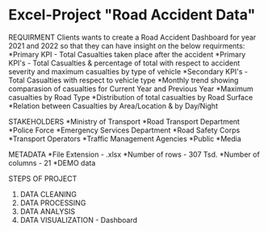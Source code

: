 # Excel-Project "Road Accident Data"
REQUIRMENT
Clients wants to create a Road Accident Dashboard for year 2021 and 2022 so that
they can have insight on the below requirments:
*Primary KPI - Total Casualties taken place after the accident
*Primary KPI's - Total Casualties & percentage of total with respect to accident
severity and maximum casualties by type of vehicle
*Secondary KPI's - Total Casualties with respect to vehicle type
*Monthly trend showing comparasion of casualties for Current Year and Previous Year
*Maximum casualties by Road Type
*Distribution of total casualties by Road Surface
*Relation between Casualties  by Area/Location & by Day/Night

STAKEHOLDERS
*Ministry of Transport
*Road Transport Department
*Police Force
*Emergency Services Department
*Road Safety Corps
*Transport Operators
*Traffic Management Agencies
*Public
*Media

METADATA
*File Extension - .xlsx
*Number of rows - 307 Tsd.
*Number of columns - 21
*DEMO data

STEPS OF PROJECT
1) DATA CLEANING
2) DATA PROCESSING
3) DATA ANALYSIS
4) DATA VISUALIZATION - Dashboard

